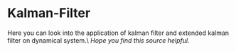 # Kalman-Filter
Here you can look into the application of kalman filter and extended kalman filter on dynamical system.\\
*Hope you find this source helpful.*
